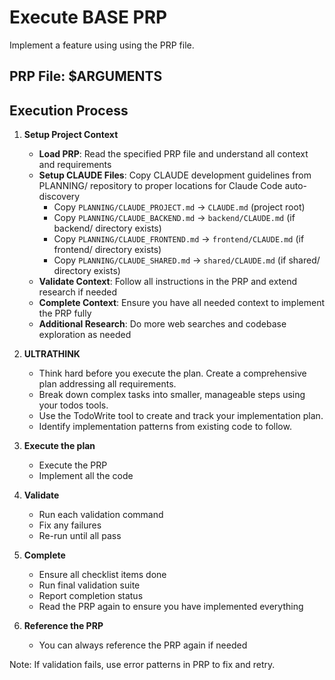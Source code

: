 # Execute BASE PRP

Implement a feature using using the PRP file.

## PRP File: $ARGUMENTS

## Execution Process

1. **Setup Project Context**
   - **Load PRP**: Read the specified PRP file and understand all context and requirements
   - **Setup CLAUDE Files**: Copy CLAUDE development guidelines from PLANNING/ repository to proper locations for Claude Code auto-discovery
     - Copy `PLANNING/CLAUDE_PROJECT.md` → `CLAUDE.md` (project root) 
     - Copy `PLANNING/CLAUDE_BACKEND.md` → `backend/CLAUDE.md` (if backend/ directory exists)
     - Copy `PLANNING/CLAUDE_FRONTEND.md` → `frontend/CLAUDE.md` (if frontend/ directory exists)
     - Copy `PLANNING/CLAUDE_SHARED.md` → `shared/CLAUDE.md` (if shared/ directory exists)
   - **Validate Context**: Follow all instructions in the PRP and extend research if needed
   - **Complete Context**: Ensure you have all needed context to implement the PRP fully
   - **Additional Research**: Do more web searches and codebase exploration as needed

2. **ULTRATHINK**
   - Think hard before you execute the plan. Create a comprehensive plan addressing all requirements.
   - Break down complex tasks into smaller, manageable steps using your todos tools.
   - Use the TodoWrite tool to create and track your implementation plan.
   - Identify implementation patterns from existing code to follow.

3. **Execute the plan**
   - Execute the PRP
   - Implement all the code

4. **Validate**
   - Run each validation command
   - Fix any failures
   - Re-run until all pass

5. **Complete**
   - Ensure all checklist items done
   - Run final validation suite
   - Report completion status
   - Read the PRP again to ensure you have implemented everything

6. **Reference the PRP**
   - You can always reference the PRP again if needed

Note: If validation fails, use error patterns in PRP to fix and retry.